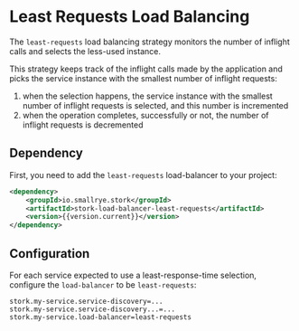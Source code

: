 # Least Requests Load Balancing

The `least-requests` load balancing strategy monitors the number of inflight calls and selects the less-used instance.

This strategy keeps track of the inflight calls made by the application and picks the service instance with the smallest number of inflight requests:

1. when the selection happens, the service instance with the smallest number of inflight requests is selected, and this number is incremented
2. when the operation completes, successfully or not, the number of inflight requests is decremented

## Dependency

First, you need to add the `least-requests` load-balancer to your project:

```xml
<dependency>
    <groupId>io.smallrye.stork</groupId>
    <artifactId>stork-load-balancer-least-requests</artifactId>
    <version>{{version.current}}</version>
</dependency>
```

## Configuration

For each service expected to use a least-response-time selection, configure the `load-balancer` to be `least-requests`:

```properties
stork.my-service.service-discovery=...
stork.my-service.service-discovery...=...
stork.my-service.load-balancer=least-requests
```
